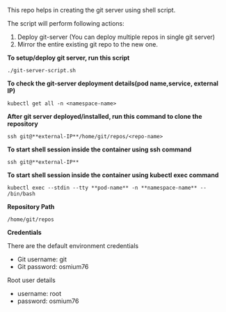 This repo helps in creating the git server using shell script.

The script will perform following actions:

1) Deploy git-server (You can deploy multiple repos in single git server)
2) Mirror the entire existing git repo to the new one.

**To setup/deploy git server, run this script**

```
./git-server-script.sh
```

**To check the git-server deployment details(pod name,service, external IP)**

```
kubectl get all -n <namespace-name>
```

**After git server deployed/installed, run this command to clone the repository**

```
ssh git@**external-IP**/home/git/repos/<repo-name>
```

**To start shell session inside the container using ssh command**

```
ssh git@**external-IP**
```
**To start shell session inside the container using kubectl exec command**

```
kubectl exec --stdin --tty **pod-name** -n **namespace-name** -- /bin/bash
```

**Repository Path**

```
/home/git/repos
```

**Credentials**

There are the default environment credentials

* Git username: git
* Git password: osmium76

Root user details

* username: root
* password: osmium76



